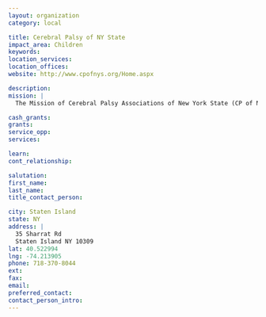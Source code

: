 ```yaml
---
layout: organization
category: local

title: Cerebral Palsy of NY State
impact_area: Children
keywords: 
location_services: 
location_offices: 
website: http://www.cpofnys.org/Home.aspx

description: 
mission: |
  The Mission of Cerebral Palsy Associations of New York State (CP of NYS) is to advocate and provide direct services with and for individuals with cerebral palsy and other significant disabilities, and their families, throughout New York State, in order to promote lifelong opportunities and choices for independence, inclusion and enhanced quality of life.

cash_grants: 
grants: 
service_opp: 
services: 

learn: 
cont_relationship: 

salutation: 
first_name: 
last_name: 
title_contact_person: 

city: Staten Island
state: NY
address: |
  35 Sharrat Rd    
  Staten Island NY 10309
lat: 40.522994
lng: -74.213905
phone: 718-370-8044
ext: 
fax: 
email: 
preferred_contact: 
contact_person_intro: 
---
```

